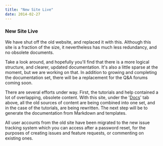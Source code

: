 ```yaml
---
title: "New Site Live"
date: 2014-02-27
---
```


### New Site Live 

We have shut off the old website, and replaced it with this.
Although this site is a fraction of the size, it nevertheless has much less redundancy, and no obsolete documents.

Take a look around, and hopefully you'll find that there is a more logical structure, and clearer, updated documentation.
It's also a little sparse at the moment, but we are working on that.
In addition to growing and completing the documentation set, there will be a replacement for the Q&A forums coming soon.

There are several efforts under way.
First, the tutorials and help contained a lot of overlapping, obsolete content.
With this site, under the '[Docs](../../docs/)' tab above, all the old sources of content are being combined into one set, and in the case of the tutorials, are being rewritten.
The next step will be to generate the documentation from Markdown and templates.

All user accounts from the old site have been migrated to the new issue tracking system which you can access after a password reset, for the purposes of creating issues and feature requests, or commenting on existing ones.
